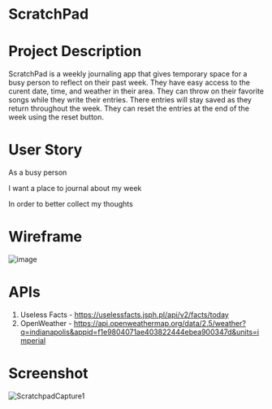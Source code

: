 # ScratchPad

# Project Description
ScratchPad is a weekly journaling app that gives temporary space for a busy person to reflect on their past week. They have easy access to the curent date, time, and weather in their area. They can throw on their favorite songs while they write their entries. There entries will stay saved as they return throughout the week. They can reset the entries at the end of the week using the reset button.

# User Story

As a busy person 

I want a place to journal about my week

In order to better collect my thoughts

# Wireframe
![image](https://user-images.githubusercontent.com/126288123/231020313-ecdf7e19-f730-44e7-8ba0-be8b2aea8f70.png)

# APIs

1. Useless Facts - https://uselessfacts.jsph.pl/api/v2/facts/today
2. OpenWeather - https://api.openweathermap.org/data/2.5/weather?q=indianapolis&appid=f1e9804071ae403822444ebea900347d&units=imperial

# Screenshot

![ScratchpadCapture1](https://user-images.githubusercontent.com/126288123/232939766-c7958c19-405c-4e2a-9686-6e24b0eebab3.PNG)

